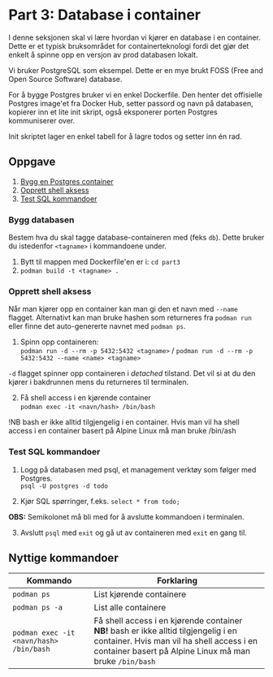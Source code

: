 # Part 3: Database i container

I denne seksjonen skal vi lære hvordan vi kjører en database i en container. Dette er et typisk bruksområdet for containerteknologi fordi det gjør det enkelt å spinne opp en versjon av prod databasen lokalt. 

Vi bruker PostgreSQL som eksempel. Dette er en mye brukt FOSS (Free and Open Source Software) database.

For å bygge Postgres bruker vi en enkel Dockerfile. Den henter det offisielle Postgres image'et fra Docker Hub, setter passord og navn på databasen, kopierer inn et lite init skript, også eksponerer porten Postgres kommuniserer over.

Init skriptet lager en enkel tabell for å lagre todos og setter inn én rad.


## Oppgave

1. [Bygg en Postgres container](#bygg-databasen)
2. [Opprett shell aksess](#opprett-shell-aksess)
3. [Test SQL kommandoer](#test-sql-kommandoer)

### Bygg databasen

Bestem hva du skal tagge database-containeren med (feks `db`). Dette bruker du istedenfor `<tagname>` i kommandoene under.

1. Bytt til mappen med Dockerfile'en  er i: `cd part3`
2. `podman build -t <tagname> .`

### Opprett shell aksess

Når man kjører opp en container kan man gi den et navn med `--name` flagget. Alternativt kan man bruke hashen som returneres fra `podman run` eller finne det auto-genererte navnet med `podman ps`.

1. Spinn opp containeren:<br/>`podman run -d --rm -p 5432:5432 <tagname>` / `podman run -d --rm -p 5432:5432 --name <name> <tagname>`

`-d` flagget spinner opp containeren i _detached_ tilstand. Det vil si at du den kjører i bakdrunnen mens du returneres til terminalen.

2. Få shell access i en kjørende container<br/>`podman exec -it <navn/hash> /bin/bash`

!NB bash er ikke alltid tilgjengelig i en container. Hvis man vil ha shell access i en container basert på Alpine Linux må man bruke /bin/ash

### Test SQL kommandoer

1. Logg på databasen med psql, et management verktøy som følger med Postgres.<br/>`psql -U postgres -d todo`

2. Kjør SQL spørringer, f.eks. `select * from todo;`

**OBS:** Semikolonet må bli med for å avslutte kommandoen i terminalen.

3. Avslutt `psql` med `exit` og gå ut av containeren med `exit` en gang til.

## Nyttige kommandoer

| Kommando | Forklaring |
| --- | --- |
| `podman ps` | List kjørende containere |
| `podman ps -a` | List alle containere |
| `podman exec -it <navn/hash> /bin/bash` | Få shell access i en kjørende container<br/>**NB!** bash er ikke alltid tilgjengelig i en container. Hvis man vil ha shell access i en container basert på Alpine Linux må man bruke `/bin/bash` |

